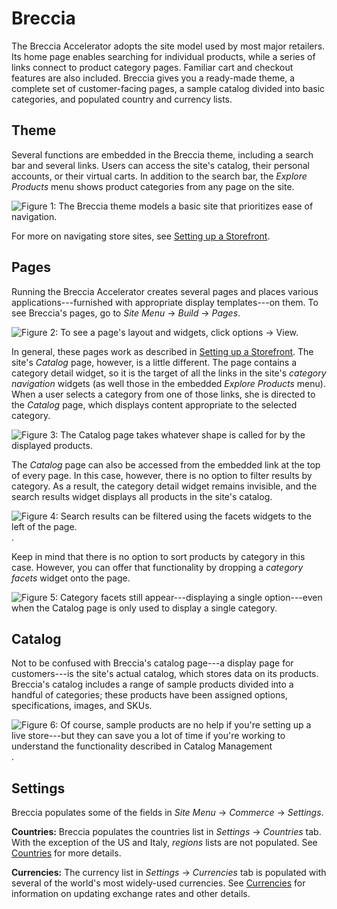 # Breccia [](id=breccia)

The Breccia Accelerator adopts the site model used by most major retailers.
Its home page enables searching for individual products, while a series of
links connect to product category pages. Familiar cart and checkout features
are also included. Breccia gives you a ready-made theme, a complete set of
customer-facing pages, a sample catalog divided into basic categories, and
populated country and currency lists.

## Theme [](id=theme)

Several functions are embedded in the Breccia theme, including a search bar and
several links. Users can access the site's catalog, their personal accounts, or
their virtual carts. In addition to the search bar, the *Explore Products* menu
shows product categories from any page on the site.

![Figure 1: The Breccia theme models a basic site that prioritizes ease of navigation.](../../images/breccia-theme.png)

For more on navigating store sites, see [Setting up a Storefront](/web/emporio/documentation/-/knowledge_base/1-0/setting-up-a-storefront).

## Pages [](id=pages)

Running the Breccia Accelerator creates several pages and places various
applications---furnished with appropriate display templates---on them. To see
Breccia's pages, go to *Site Menu* &rarr; *Build* &rarr; *Pages*.

![Figure 2: To see a page's layout and widgets, click [options](../../images/icon-kebab-blue-on-white.png) &rarr; *View*.](../../images/breccia-pages.png)

In general, these pages work as described in 
[Setting up a Storefront](/web/emporio/documentation/-/knowledge_base/1-0/setting-up-a-storefront).
The site's *Catalog* page, however, is a little different. The page contains
a category detail widget, so it is the target of all the links in the site's
*category navigation* widgets (as well those in the embedded *Explore Products*
menu). When a user selects a category from one of those links, she is directed
to the *Catalog* page, which displays content appropriate to the selected
category.

![Figure 3: The *Catalog* page takes whatever shape is called for by the displayed products.](../../images/breccia-catalog-page.png)

The *Catalog* page can also be accessed from the embedded link at the top of
every page. In this case, however, there is no option to filter results by
category. As a result, the category detail widget remains invisible, and the
search results widget displays all products in the site's catalog.

![Figure 4: Search results can be filtered using the facets widgets to the left of the page.](../../images/breccia-facets.png).

Keep in mind that there is no option to sort products by category in this case.
However, you can offer that functionality by dropping a *category facets* widget
onto the page.

![Figure 5: *Category facets* still appear---displaying a single option---even when the *Catalog* page is only used to display a single category.](../../images/breccia-category-facet.png)

## Catalog [](id=catalog)

Not to be confused with Breccia's catalog page---a display page for
customers---is the site's actual catalog, which stores data on its products.
Breccia's catalog includes a range of sample products divided into a handful of
categories; these products have been assigned options, specifications, images,
and SKUs.

![Figure 6: Of course, sample products are no help if you're setting up a live store---but they can save you a lot of time if you're working to understand the functionality described in [Catalog Management](/web/emporio/documentation/-/knowledge_base/1-0/catalog-management)](../../images/breccia-catalog.png).

## Settings [](id=settings)

Breccia populates some of the fields in *Site Menu* &rarr; *Commerce* &rarr;
*Settings*.

**Countries:** Breccia populates the countries list in *Settings* &rarr;
*Countries* tab. With the exception of the US and Italy, *regions* lists are
not populated. See
[Countries](/web/emporio/documentation/-/knowledge_base/1-0/countries)
for more details.

**Currencies:** The currency list in *Settings* &rarr; *Currencies* tab is
populated with several of the world's most widely-used currencies. See
[Currencies](/web/emporio/documentation/-/knowledge_base/1-0/currencies)
for information on updating exchange rates and other details.
